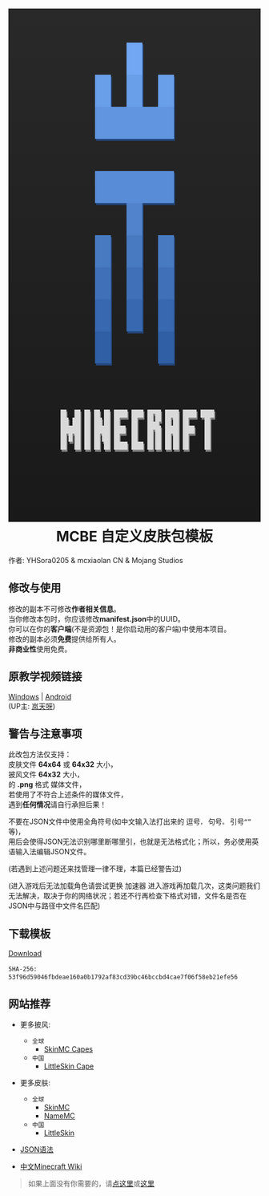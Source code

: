 <h1 align="center">
  <img src="/assets/img/resource_logo.png" width="1024" height="1024" />
  MCBE 自定义皮肤包模板
</h1>
作者: YHSora0205 & mcxiaolan CN & Mojang Studios

修改与使用
--

修改的副本不可修改**作者相关信息**。  
当你修改本包时，你应该修改**manifest.json**中的UUID。  
你可以在你的**客户端**(不是资源包！是你启动用的客户端)中使用本项目。  
修改的副本必须**免费**提供给所有人。  
**非商业性**使用免费。

原教学视频链接
--

[Windows](https://www.bilibili.com/video/BV1PtwTeREZb/?from=search) | [Android](https://www.bilibili.com/video/BV1vY4y1R7iD/?from=search)  
(UP主: [岚天呀](https://space.bilibili.com/355877984))

警告与注意事项
--

此改包方法仅支持：  
皮肤文件 **64x64** 或 **64x32** 大小，  
披风文件 **64x32** 大小，  
的 **.png** 格式 媒体文件，  
若使用了不符合上述条件的媒体文件，  
遇到**任何情况**请自行承担后果！  

不要在JSON文件中使用全角符号(如中文输入法打出来的   逗号`，`   句号`。`   引号`“”`   等)，  
用后会使得JSON无法识别哪里断哪里引，也就是无法格式化；所以，务必使用英语输入法编辑JSON文件。  

(若遇到上述问题还来找管理一律不理，本篇已经警告过)  

(进入游戏后无法加载角色请尝试更换 加速器 进入游戏再加载几次，这类问题我们无法解决，取决于你的网络状况；若还不行再检查下格式对错，文件名是否在JSON中与路径中文件名匹配)

下载模板
--

[Download](./assets/files/Custom%20Skin%20Pack%20Template%20-%20Normal.zip)
```
SHA-256: 53f96d59046fbdeae160a0b1792af83cd39bc46bccbd4cae7f06f58eb21efe56
```

网站推荐
--

- 更多披风:
  - `全球`
    - [SkinMC Capes](https://skinmc.net/capes)
  - `中国`
    - [LittleSkin Cape](https://littleskin.cn/skinlib?filter=cape&sort=likes&page=1/)

- 更多皮肤:
  - `全球`
    - [SkinMC](https://skinmc.net)
    - [NameMC](https://namemc.com)
  - `中国`
    - [LittleSkin](https://littleskin.cn/skinlib/)
- [JSON语法](https://www.json.cn)
- [中文Minecraft Wiki](https://zh.minecraft.wiki)

> 如果上面没有你需要的，请[点这里](https://b.ltya.top/?q=5oCO5LmI5L2/55So5pCc57Si5byV5pOO)或[这里](https://bd.ltya.top/?q=5oCO5LmI5L2/55So5pCc57Si5byV5pOO)
